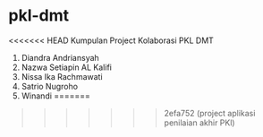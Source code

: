 # pkl-dmt
<<<<<<< HEAD
Kumpulan Project Kolaborasi PKL DMT
1. Diandra Andriansyah
2. Nazwa Setiapin AL Kalifi
3. Nissa Ika Rachmawati
4. Satrio Nugroho
5. Winandi
=======
>>>>>>> 2efa752 (project aplikasi penilaian akhir PKl)
